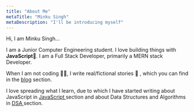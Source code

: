 ```yaml
---
title: "About Me"
metaTitle: "Minku Singh"
metaDescription: "I'll be introducing myself"
---
```


Hi, I am Minku Singh...

I am a Junior Computer Engineering student. I love building things with <b>JavaScript</b>🔨. I am a Full Stack Developer, primarily a MERN stack Developer.

When I am not coding 👩‍💻, I write real/fictional stories 🎴 , which you can find in the <a title = "Blog" href = "./blog/">blog</a> section.

I love spreading what I learn, due to which I have started writing about JavaScript in <a title = "JavaScript" href = "./javascript/">JavaScript </a>section and about Data Structures and Algorithms in <a title = "DSA" href = "./dsa/"> DSA </a>section.


